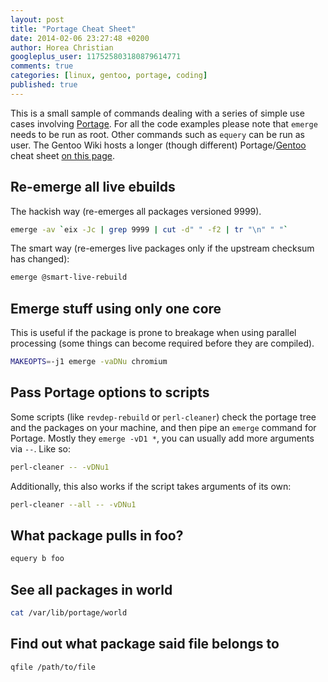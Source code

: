 ```yaml
---
layout: post
title: "Portage Cheat Sheet"
date: 2014-02-06 23:27:48 +0200
author: Horea Christian
googleplus_user: 117525803180879614771
comments: true
categories: [linux, gentoo, portage, coding]
published: true
---
```


This is a small sample of commands dealing with a series of simple use cases involving [Portage](http://en.wikipedia.org/wiki/Portage_(software)).
For all the code examples please note that ```emerge``` needs to be run as root.
Other commands such as ```equery``` can be run as user.
The Gentoo Wiki hosts a longer (though different) Portage/[Gentoo](http://en.wikipedia.org/wiki/Gentoo_Linux) cheat sheet [on this page](https://wiki.gentoo.org/wiki/Gentoo_Cheat_Sheet).

<!-- more -->

## Re-emerge all live ebuilds
The hackish way (re-emerges all packages versioned 9999).

```bash
emerge -av `eix -Jc | grep 9999 | cut -d" " -f2 | tr "\n" " "`
```
The smart way (re-emerges live packages only if the upstream checksum has changed):

```bash
emerge @smart-live-rebuild
```

## Emerge stuff using only one core
This is useful if the package is prone to breakage when using parallel processing (some things can become required before they are compiled).

```bash
MAKEOPTS=-j1 emerge -vaDNu chromium 
```

## Pass Portage options to scripts
Some scripts (like ```revdep-rebuild``` or ```perl-cleaner```) check the portage tree and the packages on your machine, and then pipe an ```emerge``` command for Portage.
Mostly they ```emerge -vD1 *```, you can usually add more arguments via ```--```.
Like so:

```bash
perl-cleaner -- -vDNu1
```

Additionally, this also works if the script takes arguments of its own:

```bash
perl-cleaner --all -- -vDNu1
```

## What package pulls in foo?

```bash
equery b foo
```

## See all packages in world 

```bash
cat /var/lib/portage/world 
```

## Find out what package said file belongs to

```bash
qfile /path/to/file
```

